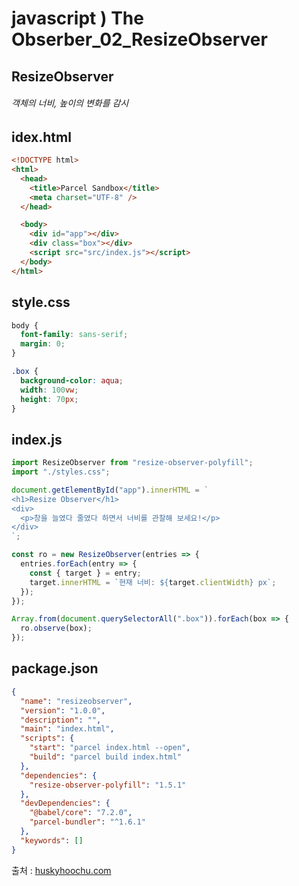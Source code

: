 # javascript ) The Obserber_02_ResizeObserver

## ResizeObserver

###### 객체의 너비, 높이의 변화를 감시

###### 



## idex.html

```html
<!DOCTYPE html>
<html>
  <head>
    <title>Parcel Sandbox</title>
    <meta charset="UTF-8" />
  </head>

  <body>
    <div id="app"></div>
    <div class="box"></div>
    <script src="src/index.js"></script>
  </body>
</html>
```



## style.css

```css
body {
  font-family: sans-serif;
  margin: 0;
}

.box {
  background-color: aqua;
  width: 100vw;
  height: 70px;
}
```



## index.js

```javascript
import ResizeObserver from "resize-observer-polyfill";
import "./styles.css";

document.getElementById("app").innerHTML = `
<h1>Resize Observer</h1>
<div>
  <p>창을 늘였다 줄였다 하면서 너비를 관찰해 보세요!</p>
</div>
`;

const ro = new ResizeObserver(entries => {
  entries.forEach(entry => {
    const { target } = entry;
    target.innerHTML = `현재 너비: ${target.clientWidth} px`;
  });
});

Array.from(document.querySelectorAll(".box")).forEach(box => {
  ro.observe(box);
});
```



## package.json

```json
{
  "name": "resizeobserver",
  "version": "1.0.0",
  "description": "",
  "main": "index.html",
  "scripts": {
    "start": "parcel index.html --open",
    "build": "parcel build index.html"
  },
  "dependencies": {
    "resize-observer-polyfill": "1.5.1"
  },
  "devDependencies": {
    "@babel/core": "7.2.0",
    "parcel-bundler": "^1.6.1"
  },
  "keywords": []
}
```







출처 : [huskyhoochu.com](https://www.huskyhoochu.com/js-observers/)